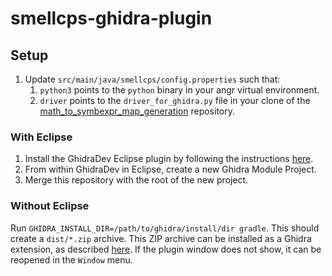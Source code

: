 # smellcps-ghidra-plugin

## Setup
1. Update `src/main/java/smellcps/config.properties` such that:
    1. `python3` points to the `python` binary in your angr virtual environment.
    1. `driver` points to the `driver_for_ghidra.py` file in your clone of the [math_to_symbexpr_map_generation](https://github.com/usc-isi-bass/math_to_symbexpr_map_generation) repository.
### With Eclipse
1. Install the GhidraDev Eclipse plugin by following the instructions [here](https://ghidra-sre.org/InstallationGuide.html#Extensions).
1. From within GhidraDev in Eclipse, create a new Ghidra Module Project.
1. Merge this repository with the root of the new project.


### Without Eclipse
Run `GHIDRA_INSTALL_DIR=/path/to/ghidra/install/dir gradle`.
This should create a `dist/*.zip` archive.
This ZIP archive can be installed as a Ghidra extension, as described [here](https://ghidra-sre.org/InstallationGuide.html#Extensions).
If the plugin window does not show, it can be reopened in the `Window` menu.
